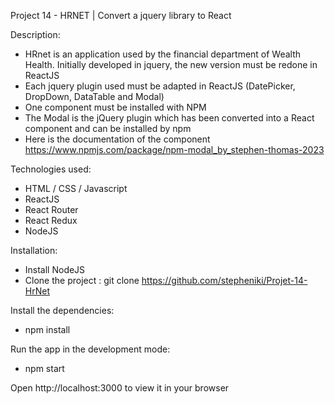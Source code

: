 Project 14 - HRNET | Convert a jquery library to React

Description:
- HRnet is an application used by the financial department of Wealth Health. Initially developed in jquery, the new version must be redone in ReactJS
- Each jquery plugin used must be adapted in ReactJS (DatePicker, DropDown, DataTable and Modal)
- One component must be installed with NPM
- The Modal is the jQuery plugin which has been converted into a React component and can be installed by npm
- Here is the documentation of the component https://www.npmjs.com/package/npm-modal_by_stephen-thomas-2023

Technologies used:
- HTML / CSS / Javascript
- ReactJS 
- React Router
- React Redux 
- NodeJS
  
Installation:
- Install NodeJS
- Clone the project : git clone https://github.com/stepheniki/Projet-14-HrNet
  
Install the dependencies: 
- npm install
  
Run the app in the development mode: 
- npm start
  
Open http://localhost:3000 to view it in your browser
